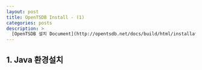 ```yaml
---
layout: post
title: OpenTSDB Install - (1)
categories: posts
description: >
  [OpenTSDB 설치 Document](http://opentsdb.net/docs/build/html/installation.html)를 참고하여 작성하였습니다.
---
```

## 1. Java 환경설치